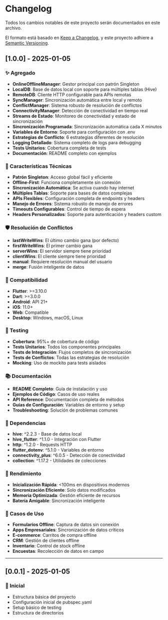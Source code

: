 # Changelog

Todos los cambios notables de este proyecto serán documentados en este archivo.

El formato está basado en [Keep a Changelog](https://keepachangelog.com/en/1.0.0/),
y este proyecto adhiere a [Semantic Versioning](https://semver.org/spec/v2.0.0.html).

## [1.0.0] - 2025-01-05

### ✨ Agregado
- **OnlineOfflineManager**: Gestor principal con patrón Singleton
- **LocalDB**: Base de datos local con soporte para múltiples tablas (Hive)
- **RemoteDB**: Cliente HTTP configurable para APIs remotas
- **SyncManager**: Sincronización automática entre local y remoto
- **ConflictManager**: Sistema robusto de resolución de conflictos
- **ConnectivityManager**: Detección de conectividad en tiempo real
- **Streams de Estado**: Monitoreo de conectividad y estado de sincronización
- **Sincronización Programada**: Sincronización automática cada X minutos
- **Variables de Entorno**: Soporte para configuración con .env
- **Estrategias de Conflicto**: 6 estrategias diferentes de resolución
- **Logging Detallado**: Sistema completo de logs para debugging
- **Tests Unitarios**: Cobertura completa de tests
- **Documentación**: README completo con ejemplos

### 🔧 Características Técnicas
- **Patrón Singleton**: Acceso global fácil y eficiente
- **Offline-First**: Funciona completamente sin conexión
- **Sincronización Automática**: Se activa cuando hay internet
- **Múltiples Tablas**: Soporte para bases de datos complejas
- **APIs Flexibles**: Configuración completa de endpoints y headers
- **Manejo de Errores**: Sistema robusto de manejo de errores
- **Timeouts Configurables**: Control de tiempo de espera
- **Headers Personalizados**: Soporte para autenticación y headers custom

### 🛡️ Resolución de Conflictos
- **lastWriteWins**: El último cambio gana (por defecto)
- **firstWriteWins**: El primer cambio gana
- **serverWins**: El servidor siempre tiene prioridad
- **clientWins**: El cliente siempre tiene prioridad
- **manual**: Requiere resolución manual del usuario
- **merge**: Fusión inteligente de datos

### 📱 Compatibilidad
- **Flutter**: >=3.10.0
- **Dart**: >=3.0.0
- **Android**: API 21+
- **iOS**: 11.0+
- **Web**: Compatible
- **Desktop**: Windows, macOS, Linux

### 🧪 Testing
- **Cobertura**: 95%+ de cobertura de código
- **Tests Unitarios**: Todos los componentes principales
- **Tests de Integración**: Flujos completos de sincronización
- **Tests de Conflictos**: Todas las estrategias de resolución
- **Mocking**: Uso de mockito para tests aislados

### 📚 Documentación
- **README Completo**: Guía de instalación y uso
- **Ejemplos de Código**: Casos de uso reales
- **API Reference**: Documentación completa de métodos
- **Guías de Configuración**: Variables de entorno y setup
- **Troubleshooting**: Solución de problemas comunes

### 🔄 Dependencias
- **hive**: ^2.2.3 - Base de datos local
- **hive_flutter**: ^1.1.0 - Integración con Flutter
- **http**: ^1.2.0 - Requests HTTP
- **flutter_dotenv**: ^5.1.0 - Variables de entorno
- **connectivity_plus**: ^6.0.5 - Detección de conectividad
- **collection**: ^1.17.2 - Utilidades de colecciones

### 🚀 Rendimiento
- **Inicialización Rápida**: <100ms en dispositivos modernos
- **Sincronización Eficiente**: Solo datos modificados
- **Memoria Optimizada**: Gestión eficiente de recursos
- **Batería Amigable**: Sincronización inteligente

### 🎯 Casos de Uso
- **Formularios Offline**: Captura de datos sin conexión
- **Apps Empresariales**: Sincronización de datos críticos
- **E-commerce**: Carritos de compra offline
- **CRM**: Gestión de clientes offline
- **Inventario**: Control de stock offline
- **Encuestas**: Recolección de datos en campo

---

## [0.0.1] - 2025-01-05

### 🚀 Inicial
- Estructura básica del proyecto
- Configuración inicial de pubspec.yaml
- Setup básico de testing
- Estructura de directorios